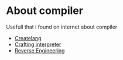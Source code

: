 # About compiler

Usefull that i found on internet about compiler

- [Createlang](https://createlang.rs/)
- [Crafting interpreter](https://craftinginterpreters.com/)
- [Reverse Engineering](https://0xinfection.github.io/reversing/)
